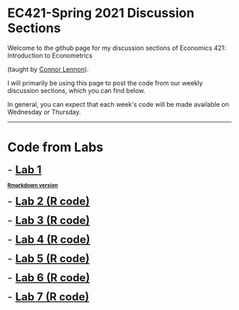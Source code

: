 # EC421-Spring 2021 Discussion Sections

Welcome to the github page for my discussion sections of Economics 421: Introduction to Econometrics 

(taught by [Connor Lennon](https://economics.uoregon.edu/profile/clennon/)).

I will primarily be using this page to post the code from our weekly discussion sections, which you can find below. 

In general, you can expect that each week's code will be made available on Wednesday or Thursday.

***
# Code from Labs

<font size="+2"> - [**Lab 1**](https://raw.githack.com/robmcdonough/EC421-S21/main/Lab_1.html)</font>

 <sub>[**Rmarkdown version**](https://raw.githack.com/robmcdonough/EC421-S21/main/Lab_1.Rmd)</sub>


<font size="+2"> - [**Lab 2 (R code)**](https://raw.githubusercontent.com/robmcdonough/EC421-S21/main/Lab_2.R)</font>

<font size="+2"> - [**Lab 3 (R code)**](https://raw.githubusercontent.com/robmcdonough/EC421-S21/main/Lab_3.R)</font>

<font size="+2"> - [**Lab 4 (R code)**](https://raw.githubusercontent.com/robmcdonough/EC421-S21/main/Lab_4.R)</font>

<font size="+2"> - [**Lab 5 (R code)**](https://raw.githubusercontent.com/robmcdonough/EC421-S21/main/Lab_5.R)</font>

<font size="+2"> - [**Lab 6 (R code)**](https://raw.githubusercontent.com/robmcdonough/EC421-S21/main/Lab_6.R)</font>

<font size="+2"> - [**Lab 7 (R code)**](https://raw.githubusercontent.com/robmcdonough/EC421-S21/main/Lab_7.R)</font>
